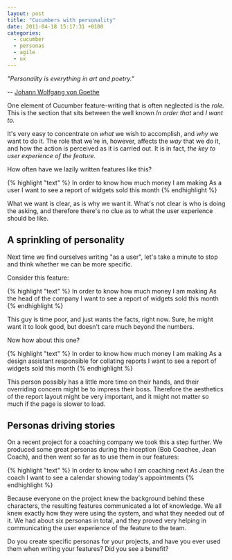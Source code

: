 ```yaml
---
layout: post
title: "Cucumbers with personality"
date: 2011-04-18 15:17:31 +0100
categories:
  - cucumber
  - personas
  - agile
  - ux
---
```

<p><i>"Personality is everything in art and poetry."</i></p>

-- [Johann Wolfgang von Goethe](http://en.wikipedia.org/wiki/Johann_Wolfgang_von_Goethe)

One element of Cucumber feature-writing that is often neglected is the *role.* This is the section that sits between the well known *In order that* and *I want to.*

It's very easy to concentrate on *what* we wish to accomplish, and *why* we want to do it. The role that we're in, however, affects the *way* that we do it, and how the action is perceived as it is carried out. It is in fact, *the key to user experience of the feature.*

How often have we lazily written features like this?

{% highlight "text" %}
In order to know how much money I am making
As a user
I want to see a report of widgets sold this month
{% endhighlight %}

What we want is clear, as is why we want it. What's not clear is who is doing the asking, and therefore there's no clue as to what the user experience should be like.

## A sprinkling of personality

Next time we find ourselves writing "as a user", let's take a minute to stop and think whether we can be more specific.

Consider this feature:

{% highlight "text" %}
In order to know how much money I am making
As the head of the company
I want to see a report of widgets sold this month
{% endhighlight %}

This guy is time poor, and just wants the facts, right now. Sure, he might want it to look good, but doesn't care much beyond the numbers.

Now how about this one?

{% highlight "text" %}
In order to know how much money I am making
As a design assistant responsible for collating reports
I want to see a report of widgets sold this month
{% endhighlight %}

This person possibly has a little more time on their hands, and their overriding concern might be to impress their boss. Therefore the aesthetics of the report layout might be very important, and it might not matter so much if the page is slower to load.

## Personas driving stories

On a recent project for a coaching company we took this a step further. We produced some great personas during the inception (Bob Coachee, Jean Coach), and then went so far as to use them in our features:

{% highlight "text" %}
In order to know who I am coaching next
As Jean the coach
I want to see a calendar showing today's appointments
{% endhighlight %}

Because everyone on the project knew the background behind these characters, the resulting features communicated a lot of knowledge. We all knew exactly how they were using the system, and what they needed out of it. We had about six personas in total, and they proved very helping in communicating the user experience of the feature to the team.

Do you create specific personas for your projects, and have you ever used them when writing your features? Did you see a benefit?
